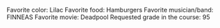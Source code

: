 Favorite color: Lilac
Favorite food: Hamburgers
Favorite musician/band: FINNEAS	
Favorite movie: Deadpool
Requested grade in the course: 95

